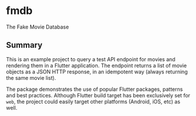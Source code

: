# fmdb

The Fake Movie Database

## Summary

This is an example project to query a test API endpoint for movies and rendering them in a Flutter application.
The endpoint returns a list of movie objects as a JSON HTTP response, in an idempotent way (always returning the same movie
list).

The package demonstrates the use of popular Flutter packages, patterns and best practices. 
Although Flutter build target has been exclusively set for `web`, the project could easily target
other platforms (Android, iOS, etc) as well.
